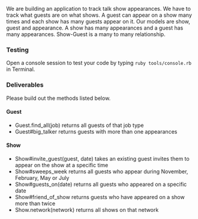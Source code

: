 We are building an application to track talk show appearances. We have to track what guests are on what shows. A guest can appear on a show many times and each show has many guests appear on it. Our models are show, guest and appearance. A show has many appearances and a guest has many appearances. Show-Guest is a many to many relationship.

### Testing
Open a console session to test your code by typing `ruby tools/console.rb` in Terminal.

### Deliverables
Please build out the methods listed below.

#### Guest
  - Guest.find_all(job) returns all guests of that job type
  - Guest#big_talker returns guests with more than one appearances

#### Show
  - Show#invite_guest(guest, date) takes an existing guest invites them to appear on the show at a specific time
  - Show#sweeps_week returns all guests who appear during November, February, May or July
  - Show#guests_on(date) returns all guests who appeared on a specific date
  - Show#friend_of_show returns guests who have appeared on a show more than twice
  - Show.network(network) returns all shows on that network
